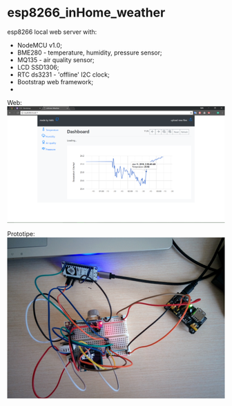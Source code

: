 # esp8266_inHome_weather
esp8266 local web server with:
 - NodeMCU v1.0;
 - BME280 - temperature, humidity, pressure sensor;
 - MQ135 - air quality sensor;
 - LCD SSD1306;
 - RTC ds3231 - 'offline' I2C clock;
 - Bootstrap web framework;
 - 

Web:
<img src="https://github.com/Valentin-Golyonko/esp8266_inHome_weather/blob/master/img/web_view.png" alt="web_view">

Prototipe:
<img src="https://github.com/Valentin-Golyonko/esp8266_inHome_weather/blob/master/img/prototipe_view.jpg" alt="prototipe_view">
